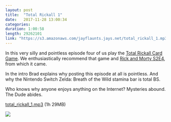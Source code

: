 ```yaml
---
layout: post
title:  "Total Rickall 1"
date:   2017-11-28 13:00:34
categories: 
duration: 1:00:58
length: 29262101
link: "https://s3.amazonaws.com/jayflaunts.jays.net/total_rickall_1.mp3"
---
```


In this very silly and pointless episode four of us play the
[Total Rickall Card Game](https://boardgamegeek.com/boardgame/194232/rick-and-morty-total-rickall-card-game).
We enthusiastically recommend that game and 
[Rick and Morty S2E4](http://www.imdb.com/title/tt4832262/?ref_=ttep_ep4), from which it came.

In the intro Brad explains why posting this episode at all is pointless. 
And why the Nintendo Switch Zelda: Breath of the Wild stamina bar is total BS.

Who knows why anyone enjoys anything on the Internet? Mysteries abound. The Dude abides.

<a href="{{site.storage_url}}/total_rickall_1.mp3" target="_blank">total_rickall_1.mp3</a> (1h 29MB) 

<img src="{{site.storage_url}}/total_rickall.png" />

